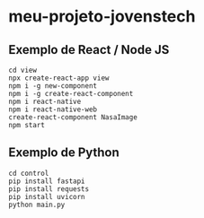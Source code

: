 # meu-projeto-jovenstech
## Exemplo de React / Node JS
```
cd view
npx create-react-app view
npm i -g new-component
npm i -g create-react-component
npm i react-native
npm i react-native-web
create-react-component NasaImage
npm start
```

## Exemplo de Python
```
cd control
pip install fastapi
pip install requests
pip install uvicorn
python main.py
```